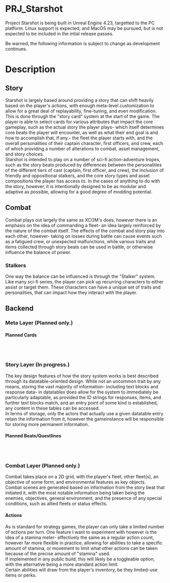 # PRJ_Starshot
Project Starshot is being built in Unreal Engine 4.23, targetted to the PC platform. Linux support is expected, and MacOS may be pursued, but is not expected to be included in the intial release passes.<br>

Be warned, the following information is subject to change as development continues.<br>
# Description
## Story
Starshot is largely based around providing a story that can shift heavily based on the player's actions, with enough meta-level customization to allow for a great deal of replayability, fine-tuning, and even modification. This is done through the "story card" system at the start of the game. The player is able to select cards for various attributes that impact the core gameplay, such as the actual story the player plays- which itself determines core beats the player will encounter, as well as what their end goal is and how to accomplish that, if any.- the fleet the player starts with, and the overall personalities of their captain character, first officers, and crew, each of which providing a number of alterations to combat, asset management, and story choices.<br>
Starshot is intended to play on a number of sci-fi action-adventure tropes, such as the story beats produced by differences between the personalities of the different tiers of cast (captain, first officer, and crew), the inclusion of friendly and oppositional stalkers, and the core story types and asset compositions the player has access to. In the cases of anything to do with the story, however, it is intentionally designed to be as modular and adaptive as possible, allowing for a good degree of modding potential.
## Combat
Combat plays out largely the same as XCOM's does, however there is an emphasis on the idea of commanding a fleet- an idea largely reinforced by the nature of the combat itself. The effects of the combat and story play into each other, however- taking on losses during battle can cause events such as a fatigued crew, or unexpected malfunctions, while various traits and items collected through story beats can be used in battle, or otherwise influence the balance of power.<br>
### Stalkers
One way the balance can be influenced is through the "Stalker" system. Like many sci-fi series, the player can pick up recurring characters to either assist or target them. These characters can have a unique set of traits and personalities, that can impact how they interact with the player.<br>
## Backend
### Meta Layer (Planned only.)
#### Planned Cards
<br><br>
### Story Layer (In progress.)
The key design features of how the story system works is best described through its datatable-oriented design. While not an uncommon trait by any means, storing the vast majority of information- including text blocks and response data- in datatables does allow for the system to immediately be particularly adaptable, as provided the ID strings for responses, items, and further text blocks match, and an entry point of some kind is established, any content in these tables can be accessed.<br>
In terms of storage, only the actors that actually use a given datatable entry retain the information from it, however the gameinstance will be responsible for storing more permanent information.
#### Planned Beats/Questlines
<br><br>
### Combat Layer (Planned only.)
Combat takes place on a 2D grid, with the player's fleet, other fleet(s), an objective of some form, and environmental features as key objects.<br>
Combat scenes are generated based on information from the story beat that initiated it, with the most notable information being taken being the enemies, objectives, general environment, and the presence of any special conditions, such as allied fleets or status effects.<br>
#### Actions
As is standard for strategy games, the player can only take a limited number of actions per turn. One feature I want to experiment with however is the idea of a stamina meter- effectively the same as a regular action count, however far more flexible in practice, allowing for abilities to take a specific amount of stamina, or movement to limit what other actions can be taken because of the precise amount of "stamina" used.<br>
If implemented in any public build, this will likely be a toggleable option, with the alternative being a more standard action limit.<br>
Certain abilities will draw from the player's inventory, be they limited-use items or perks.
